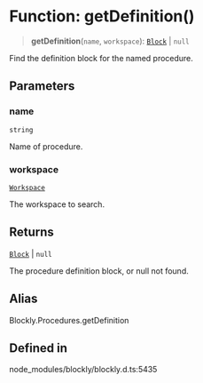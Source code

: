 # Function: getDefinition()

> **getDefinition**(`name`, `workspace`): [`Block`](../../classes/Block.md) \| `null`

Find the definition block for the named procedure.

## Parameters

### name

`string`

Name of procedure.

### workspace

[`Workspace`](../../classes/Workspace.md)

The workspace to search.

## Returns

[`Block`](../../classes/Block.md) \| `null`

The procedure definition block, or null not found.

## Alias

Blockly.Procedures.getDefinition

## Defined in

node_modules/blockly/blockly.d.ts:5435
